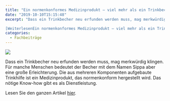 ```yaml
---
title: "Ein normenkonformes Medizinprodukt – viel mehr als ein Trinkbecher"
date: "2019-10-10T15:15:48"
excerpt: "Dass ein Trinkbecher neu erfunden werden muss, mag merkwürdig klingen. Für manche Menschen bedeutet der Becher mit dem Namen Sippa aber eine große Erleichterung. Die … 

[WeiterlesenEin normenkonformes Medizinprodukt – viel mehr als ein Trinkbecher](https://pfaffgmbh.com/ein-normenkonformes-medizinprodukt-viel-mehr-als-ein-trinkbecher/#more-70 "Ein normenkonformes Medizinprodukt – viel mehr als ein Trinkbecher")"
categories:
  - Fachbeiträge
---
```

![](https://pfaffgmbh.com/wp-content/uploads/pfaff-gmbh_sippa-startnext-1024x683.jpg)

Dass ein Trinkbecher neu erfunden werden muss, mag merkwürdig klingen. Für manche Menschen bedeutet der Becher mit dem Namen Sippa aber eine große Erleichterung. Die aus mehreren Komponenten aufgebaute Trinkhilfe ist ein Medizinprodukt, das normenkonform hergestellt wird. Das nötige Know-how gibt es als Dienstleistung.

Lesen Sie den ganzen Artikel [hier](http://www.devicemed.de/ein-normenkonformes-medizinprodukt-viel-mehr-als-ein-trinkbecher-a-867421).